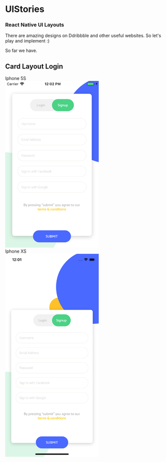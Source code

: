 # UIStories
<H3>
React Native UI Layouts
</H3>

<div>
There are amazing designs on Ddribbble and other useful websites. So let's play and implement :)
</div>

So far we have. 

<H2> Card Layout Login </H2>

<div> Iphone 5S </div>
<img src="https://github.com/Mario857/UIStories/blob/master/screenshots/CardLayout1.png" alt="Card Layout 1" width="300"/>
<div> Iphone XS </div>
<img src="https://github.com/Mario857/UIStories/blob/master/screenshots/CardLayout2.png" alt="Card Layout 2" width="300"/>
